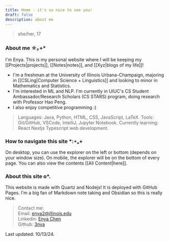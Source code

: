 ```yaml
---
title: Home - it's so nice to see you!
draft: false
description: about me
---
```

> she/her, 17

### About me ☆｡+*
I'm Enya. This is my personal website where I will be keeping my [[Projects|projects]], [[Notes|notes]], and [[Xyz|blogs of my life]]! 

- I'm a freshman at the University of Illinois Urbana-Champaign, majoring in [[CSLing|Computer Science + Linguistics]] and looking to minor in Mathematics and Statistics.
- I'm interested in ML and NLP. I'm currently in UIUC's CS Student Ambassador/Research Scholars (CS STARS) program, doing research with Professor Hao Peng.
- I also enjoy competitive programming :)  

> Languages: Java, Python, HTML, CSS, JavaScript, LaTeX.
> Tools: Git/GitHub, VSCode, IntelliJ, Jupyter Notebook.
> Currently learning: React Nextjs Typescript web development.

### How to navigate this site *:⋆ₒ+
On desktop, you can use the explorer on the left or bottom (depends on your window size). On mobile, the explorer will be on the bottom of every page. You can also view the contents [[All Content|here]].

### About this site o*.
This website is made with Quartz and Nodejs! It is deployed with GitHub Pages. I'm a big fan of Markdown note taking and Obsidian so this is really nice.  

> Contact me:  
> Email: enya2@illinois.edu   
> Linkedin: [Enya Chen](https://www.linkedin.com/in/enya-chen-245081246/)  
> Github: [3nya](https://github.com/3nya)  

Last updated: 10/13/24. 
